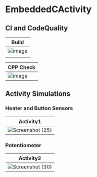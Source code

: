 # EmbeddedCActivity
## CI and CodeQuality

|                                  Build                                                                         |                                      
|----------------------------------------------------------------------------------------------------------------|
|![image](https://user-images.githubusercontent.com/67336902/115953189-951d1f80-a507-11eb-96a5-cbe1deff0511.png) |
|                                                                                                                |

|                                 CPP Check                                                                        |
|------------------------------------------------------------------------------------------------------------------|
|![image](https://user-images.githubusercontent.com/67336902/115953686-884dfb00-a50a-11eb-9335-2f7cd2bd8964.png)   |


## Activity  Simulations
### Heater and Button Sensors

|                                                    Activity1                                                             |
|--------------------------------------------------------------------------------------------------------------------------|
|![Screenshot (25)](https://user-images.githubusercontent.com/67336902/115955985-e33a1f00-a517-11eb-90ac-b4d6cef0409d.png) |

### Potentiometer

|                                                   Activity2                                                              |
|--------------------------------------------------------------------------------------------------------------------------|
|![Screenshot (30)](https://user-images.githubusercontent.com/67336902/116369082-995a7d00-a826-11eb-8af1-b899a14a8f6b.png) |






